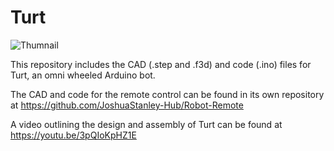 # Turt
![Thumnail](https://github.com/user-attachments/assets/710c996e-4d52-4472-b663-7b8efb9fe87c)

This repository includes the CAD (.step and .f3d) and code (.ino) files for Turt, an omni wheeled Arduino bot.

The CAD and code for the remote control can be found in its own repository at https://github.com/JoshuaStanley-Hub/Robot-Remote

A video outlining the design and assembly of Turt can be found at https://youtu.be/3pQIoKpHZ1E
